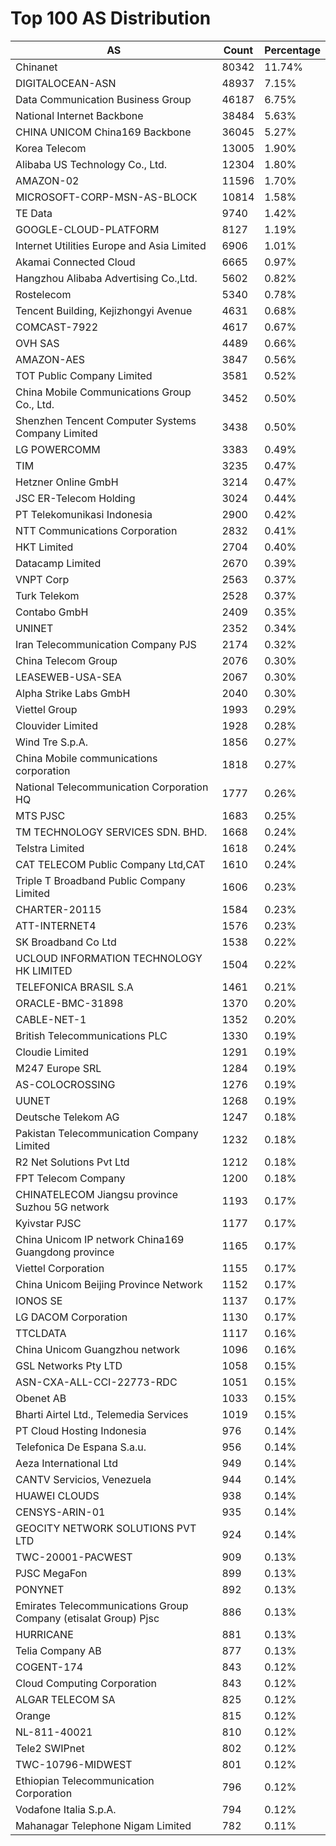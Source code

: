 # Top 100 AS Distribution
| AS | Count | Percentage |
|----|----|----|
| Chinanet | 80342 | 11.74% |
| DIGITALOCEAN-ASN | 48937 | 7.15% |
| Data Communication Business Group | 46187 | 6.75% |
| National Internet Backbone | 38484 | 5.63% |
| CHINA UNICOM China169 Backbone | 36045 | 5.27% |
| Korea Telecom | 13005 | 1.90% |
| Alibaba US Technology Co., Ltd. | 12304 | 1.80% |
| AMAZON-02 | 11596 | 1.70% |
| MICROSOFT-CORP-MSN-AS-BLOCK | 10814 | 1.58% |
| TE Data | 9740 | 1.42% |
| GOOGLE-CLOUD-PLATFORM | 8127 | 1.19% |
| Internet Utilities Europe and Asia Limited | 6906 | 1.01% |
| Akamai Connected Cloud | 6665 | 0.97% |
| Hangzhou Alibaba Advertising Co.,Ltd. | 5602 | 0.82% |
| Rostelecom | 5340 | 0.78% |
| Tencent Building, Kejizhongyi Avenue | 4631 | 0.68% |
| COMCAST-7922 | 4617 | 0.67% |
| OVH SAS | 4489 | 0.66% |
| AMAZON-AES | 3847 | 0.56% |
| TOT Public Company Limited | 3581 | 0.52% |
| China Mobile Communications Group Co., Ltd. | 3452 | 0.50% |
| Shenzhen Tencent Computer Systems Company Limited | 3438 | 0.50% |
| LG POWERCOMM | 3383 | 0.49% |
| TIM | 3235 | 0.47% |
| Hetzner Online GmbH | 3214 | 0.47% |
| JSC ER-Telecom Holding | 3024 | 0.44% |
| PT Telekomunikasi Indonesia | 2900 | 0.42% |
| NTT Communications Corporation | 2832 | 0.41% |
| HKT Limited | 2704 | 0.40% |
| Datacamp Limited | 2670 | 0.39% |
| VNPT Corp | 2563 | 0.37% |
| Turk Telekom | 2528 | 0.37% |
| Contabo GmbH | 2409 | 0.35% |
| UNINET | 2352 | 0.34% |
| Iran Telecommunication Company PJS | 2174 | 0.32% |
| China Telecom Group | 2076 | 0.30% |
| LEASEWEB-USA-SEA | 2067 | 0.30% |
| Alpha Strike Labs GmbH | 2040 | 0.30% |
| Viettel Group | 1993 | 0.29% |
| Clouvider Limited | 1928 | 0.28% |
| Wind Tre S.p.A. | 1856 | 0.27% |
| China Mobile communications corporation | 1818 | 0.27% |
| National Telecommunication Corporation HQ | 1777 | 0.26% |
| MTS PJSC | 1683 | 0.25% |
| TM TECHNOLOGY SERVICES SDN. BHD. | 1668 | 0.24% |
| Telstra Limited | 1618 | 0.24% |
| CAT TELECOM Public Company Ltd,CAT | 1610 | 0.24% |
| Triple T Broadband Public Company Limited | 1606 | 0.23% |
| CHARTER-20115 | 1584 | 0.23% |
| ATT-INTERNET4 | 1576 | 0.23% |
| SK Broadband Co Ltd | 1538 | 0.22% |
| UCLOUD INFORMATION TECHNOLOGY HK LIMITED | 1504 | 0.22% |
| TELEFONICA BRASIL S.A | 1461 | 0.21% |
| ORACLE-BMC-31898 | 1370 | 0.20% |
| CABLE-NET-1 | 1352 | 0.20% |
| British Telecommunications PLC | 1330 | 0.19% |
| Cloudie Limited | 1291 | 0.19% |
| M247 Europe SRL | 1284 | 0.19% |
| AS-COLOCROSSING | 1276 | 0.19% |
| UUNET | 1268 | 0.19% |
| Deutsche Telekom AG | 1247 | 0.18% |
| Pakistan Telecommunication Company Limited | 1232 | 0.18% |
| R2 Net Solutions Pvt Ltd | 1212 | 0.18% |
| FPT Telecom Company | 1200 | 0.18% |
| CHINATELECOM Jiangsu province Suzhou 5G network | 1193 | 0.17% |
| Kyivstar PJSC | 1177 | 0.17% |
| China Unicom IP network China169 Guangdong province | 1165 | 0.17% |
| Viettel Corporation | 1155 | 0.17% |
| China Unicom Beijing Province Network | 1152 | 0.17% |
| IONOS SE | 1137 | 0.17% |
| LG DACOM Corporation | 1130 | 0.17% |
| TTCLDATA | 1117 | 0.16% |
| China Unicom Guangzhou network | 1096 | 0.16% |
| GSL Networks Pty LTD | 1058 | 0.15% |
| ASN-CXA-ALL-CCI-22773-RDC | 1051 | 0.15% |
| Obenet AB | 1033 | 0.15% |
| Bharti Airtel Ltd., Telemedia Services | 1019 | 0.15% |
| PT Cloud Hosting Indonesia | 976 | 0.14% |
| Telefonica De Espana S.a.u. | 956 | 0.14% |
| Aeza International Ltd | 949 | 0.14% |
| CANTV Servicios, Venezuela | 944 | 0.14% |
| HUAWEI CLOUDS | 938 | 0.14% |
| CENSYS-ARIN-01 | 935 | 0.14% |
| GEOCITY NETWORK SOLUTIONS PVT LTD | 924 | 0.14% |
| TWC-20001-PACWEST | 909 | 0.13% |
| PJSC MegaFon | 899 | 0.13% |
| PONYNET | 892 | 0.13% |
| Emirates Telecommunications Group Company (etisalat Group) Pjsc | 886 | 0.13% |
| HURRICANE | 881 | 0.13% |
| Telia Company AB | 877 | 0.13% |
| COGENT-174 | 843 | 0.12% |
| Cloud Computing Corporation | 843 | 0.12% |
| ALGAR TELECOM SA | 825 | 0.12% |
| Orange | 815 | 0.12% |
| NL-811-40021 | 810 | 0.12% |
| Tele2 SWIPnet | 802 | 0.12% |
| TWC-10796-MIDWEST | 801 | 0.12% |
| Ethiopian Telecommunication Corporation | 796 | 0.12% |
| Vodafone Italia S.p.A. | 794 | 0.12% |
| Mahanagar Telephone Nigam Limited | 782 | 0.11% |
